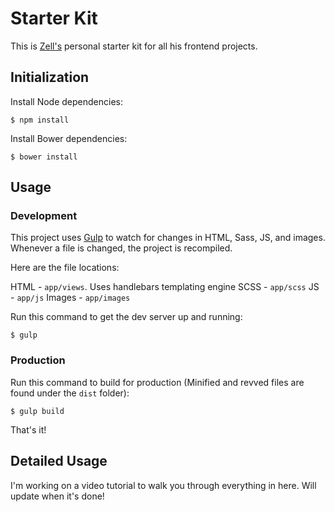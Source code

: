 # Starter Kit

This is [Zell's](http://www.zell-weekeat.com) personal starter kit for all his frontend projects. 

## Initialization

Install Node dependencies:

~~~
$ npm install
~~~

Install Bower dependencies:

~~~
$ bower install
~~~

## Usage 

### Development

This project uses [Gulp]() to watch for changes in HTML, Sass, JS, and images. Whenever a file is changed, the project is recompiled. 

Here are the file locations: 

HTML - `app/views`. Uses handlebars templating engine
SCSS - `app/scss`
JS - `app/js`
Images - `app/images`

Run this command to get the dev server up and running:

~~~
$ gulp
~~~

### Production

Run this command to build for production (Minified and revved files are found under the `dist` folder):

~~~
$ gulp build
~~~

That's it!

## Detailed Usage 

I'm working on a video tutorial to walk you through everything in here. Will update when it's done! 
